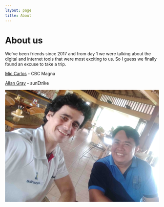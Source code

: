 ```yaml
---
layout: page
title: About
---
```


# About us


We've been friends since 2017 and from day 1 we were talking about the digital and internet tools that were most exciting to us.
So I guess we finally found an excuse to take a trip.

[Mic Carlos](https://www.linkedin.com/in/michael-carlos-3008ab31) - CBC Magna 

[Allan Gray](https://www.sunetrike.com/team/al-gray) - sunEtrike 

![Mic n Al](/assets/img/al-n-mic.jpg)
